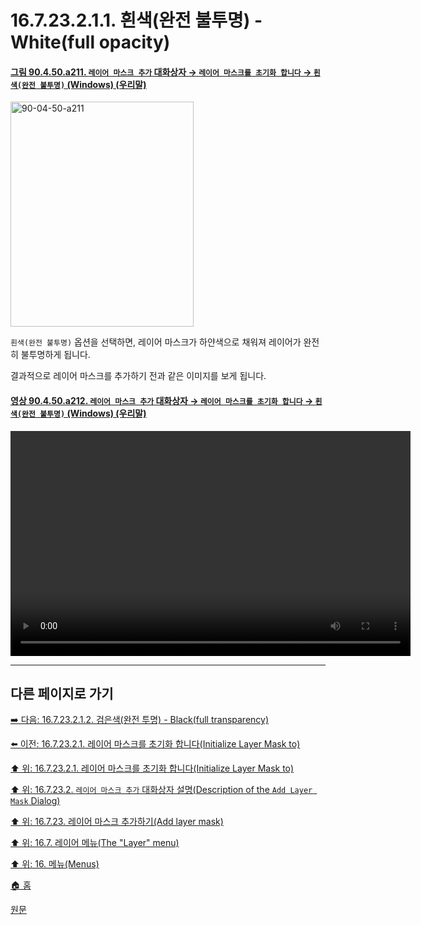 # 16.7.23.2.1.1. 흰색(완전 불투명) - White(full opacity)

<a id="90-04-50-a211"></a>

#### [그림 90.4.50.a211. `레이어 마스크 추가` 대화상자 → `레이어 마스크를 초기화 합니다` → `흰색(완전 불투명)` (Windows) (우리말)](./90-04-0050-add_layer_mask.md#90-04-50-a211)
<img width="293" height="360" alt="90-04-50-a211" src="https://github.com/user-attachments/assets/e2a29ef5-2cfd-4ee4-af32-a84ce8a59c7d" />

`흰색(완전 불투명)` 옵션을 선택하면, 레이어 마스크가 하얀색으로 채워져 레이어가 완전히 불투명하게 됩니다.

결과적으로 레이어 마스크를 추가하기 전과 같은 이미지를 보게 됩니다.

<a id="90-04-50-a212"></a>

#### [영상 90.4.50.a212. `레이어 마스크 추가` 대화상자 → `레이어 마스크를 초기화 합니다` → `흰색(완전 불투명)` (Windows) (우리말)](./90-04-0050-add_layer_mask.md#90-04-50-a212)
<video controls="controls" width="640" height="360" src="https://github.com/user-attachments/assets/5fe4cdd3-2089-4db3-be79-a281da2f39dd"></video>

***

## 다른 페이지로 가기

[➡️ 다음: 16.7.23.2.1.2. 검은색(완전 투명) - Black(full transparency)](./16-07-23-02-01-02-black.md)

[⬅️ 이전: 16.7.23.2.1. 레이어 마스크를 초기화 합니다(Initialize Layer Mask to)](./16-07-23-02-01-00-initialize_layer_mask_to.md)

[⬆️ 위: 16.7.23.2.1. 레이어 마스크를 초기화 합니다(Initialize Layer Mask to)](./16-07-23-02-01-00-initialize_layer_mask_to.md)

[⬆️ 위: 16.7.23.2. `레이어 마스크 추가` 대화상자 설명(Description of the `Add Layer Mask` Dialog)](./16-07-23-02-00-description_of_the_add_layer_mask_dialog.md)

[⬆️ 위: 16.7.23. 레이어 마스크 추가하기(Add layer mask)](./16-07-23-00-add_layer_mask.md)

[⬆️ 위: 16.7. 레이어 메뉴(The "Layer" menu)](./16-07-00-the-layer-menu.md)

[⬆️ 위: 16. 메뉴(Menus)](./16-00-menus.md)

[🏠 홈](./00-home.md)

[원문](https://docs.gimp.org/2.10/ko/gimp-layer-mask-add.html#idm29173)